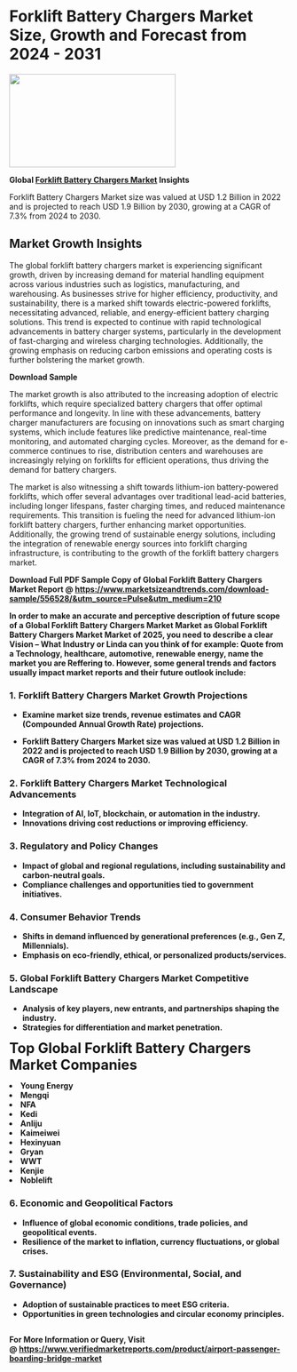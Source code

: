 <H1>Forklift Battery Chargers Market Size, Growth and Forecast from 2024 - 2031</H1><img class="aligncenter size-medium wp-image-584254" src="https://thirdeyenews.in/wp-content/uploads/2024/09/Global-Market-Research-300x168.jpeg" alt="" width="300" height="168" /><p><strong>Global&nbsp;<a href="https://www.marketsizeandtrends.com/download-sample/556528/&amp;utm_source=Pulse&amp;utm_medium=210">Forklift Battery Chargers Market</a> Insights</strong></p><p>Forklift Battery Chargers Market size was valued at USD 1.2 Billion in 2022 and is projected to reach USD 1.9 Billion by 2030, growing at a CAGR of 7.3% from 2024 to 2030.</p><p><h2>Market Growth Insights</h2> <p>The global forklift battery chargers market is experiencing significant growth, driven by increasing demand for material handling equipment across various industries such as logistics, manufacturing, and warehousing. As businesses strive for higher efficiency, productivity, and sustainability, there is a marked shift towards electric-powered forklifts, necessitating advanced, reliable, and energy-efficient battery charging solutions. This trend is expected to continue with rapid technological advancements in battery charger systems, particularly in the development of fast-charging and wireless charging technologies. Additionally, the growing emphasis on reducing carbon emissions and operating costs is further bolstering the market growth.</p> <p><strong>Download Sample</strong></p> <p>The market growth is also attributed to the increasing adoption of electric forklifts, which require specialized battery chargers that offer optimal performance and longevity. In line with these advancements, battery charger manufacturers are focusing on innovations such as smart charging systems, which include features like predictive maintenance, real-time monitoring, and automated charging cycles. Moreover, as the demand for e-commerce continues to rise, distribution centers and warehouses are increasingly relying on forklifts for efficient operations, thus driving the demand for battery chargers.</p> <p>The market is also witnessing a shift towards lithium-ion battery-powered forklifts, which offer several advantages over traditional lead-acid batteries, including longer lifespans, faster charging times, and reduced maintenance requirements. This transition is fueling the need for advanced lithium-ion forklift battery chargers, further enhancing market opportunities. Additionally, the growing trend of sustainable energy solutions, including the integration of renewable energy sources into forklift charging infrastructure, is contributing to the growth of the forklift battery chargers market.</p> <p><strong></p><p><span class=""><strong>Download Full PDF Sample Copy of Global Forklift Battery Chargers Market Report</strong> @ <a href="https://www.marketsizeandtrends.com/download-sample/556528/&amp;utm_source=Pulse&amp;utm_medium=210" target="_blank">https://www.marketsizeandtrends.com/download-sample/556528/&amp;utm_source=Pulse&amp;utm_medium=210</a></span></p><p>In order to make an accurate and perceptive description of future scope of a Global&nbsp;Forklift Battery Chargers Market Market as Global&nbsp;Forklift Battery Chargers Market Market of 2025, you need to describe a clear Vision &ndash; What Industry or Linda can you think of for example: Quote from a Technology, healthcare, automotive, renewable energy, name the market you are Reffering to. However, some general trends and factors usually impact market reports and their future outlook include:</p><h3>1.&nbsp;<strong>Forklift Battery Chargers Market Growth Projections</strong></h3><ul><li>Examine market size trends, revenue estimates and CAGR (Compounded Annual Growth Rate) projections.</li><li><p>Forklift Battery Chargers Market size was valued at USD 1.2 Billion in 2022 and is projected to reach USD 1.9 Billion by 2030, growing at a CAGR of 7.3% from 2024 to 2030.</p></li></ul><h3>2.&nbsp;<strong>Forklift Battery Chargers Market Technological Advancements</strong></h3><ul><li>Integration of AI, IoT, blockchain, or automation in the industry.</li><li>Innovations driving cost reductions or improving efficiency.</li></ul><h3>3.&nbsp;<strong>Regulatory and Policy Changes</strong></h3><ul><li>Impact of global and regional regulations, including sustainability and carbon-neutral goals.</li><li>Compliance challenges and opportunities tied to government initiatives.</li></ul><h3>4.&nbsp;<strong>Consumer Behavior Trends</strong></h3><ul><li>Shifts in demand influenced by generational preferences (e.g., Gen Z, Millennials).</li><li>Emphasis on eco-friendly, ethical, or personalized products/services.</li></ul><h3>5.&nbsp;<strong>Global Forklift Battery Chargers Market Competitive Landscape</strong></h3><ul><li>Analysis of key players, new entrants, and partnerships shaping the industry.</li><li>Strategies for differentiation and market penetration.</li></ul><p data-pm-slice="1 1 []"><span style="color: inherit; font-family: inherit; font-size: 25px;">Top Global Forklift Battery Chargers Market Companies</span></p><div class="" data-test-id=""><p><li>Young Energy</li><li> Mengqi</li><li> NFA</li><li> Kedi</li><li> Anliju</li><li> Kaimeiwei</li><li> Hexinyuan</li><li> Gryan</li><li> WWT</li><li> Kenjie</li><li> Noblelift</li></p></div><h3>6.&nbsp;<strong>Economic and Geopolitical Factors</strong></h3><ul><li>Influence of global economic conditions, trade policies, and geopolitical events.</li><li>Resilience of the market to inflation, currency fluctuations, or global crises.</li></ul><h3>7.&nbsp;<strong>Sustainability and ESG (Environmental, Social, and Governance)</strong></h3><ul><li>Adoption of sustainable practices to meet ESG criteria.</li><li>Opportunities in green technologies and circular economy principles.</li></ul><h2><strong style="font-size: 14px;">For More Information or Query, Visit @&nbsp;</strong><a style="background-color: #ffffff; font-size: 14px;" href="https://www.marketsizeandtrends.com/report/forklift-battery-chargers-market/" target="_blank">https://www.verifiedmarketreports.com/product/airport-passenger-boarding-bridge-market</a></h2>
